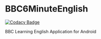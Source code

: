 # BBC6MinuteEnglish

[![Codacy Badge](https://api.codacy.com/project/badge/Grade/05f7e598dce14f298c9c417b97c88aa0)](https://www.codacy.com/app/lcdsmao/BBC6MinuteEnglish?utm_source=github.com&utm_medium=referral&utm_content=lcdsmao/BBC6MinuteEnglish&utm_campaign=badger)

BBC Learning English Application for Android
